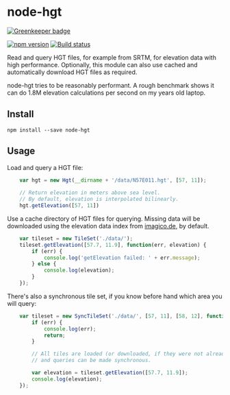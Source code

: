 node-hgt
========

[![Greenkeeper badge](https://badges.greenkeeper.io/perliedman/node-hgt.svg)](https://greenkeeper.io/)

[![npm version](https://img.shields.io/npm/v/node-hgt.svg)](https://www.npmjs.com/package/node-hgt) [![Build status](https://travis-ci.org/perliedman/node-hgt.svg?branch=master)](https://travis-ci.org/perliedman/node-hgt)

Read and query HGT files, for example from SRTM, for elevation data with high performance.
Optionally, this module can also use cached and automatically download HGT files as required.

node-hgt tries to be reasonably performant. A rough benchmark shows it can do 1.8M elevation calculations
per second on my years old laptop.

## Install

```
npm install --save node-hgt
```

## Usage

Load and query a HGT file:

```js
    var hgt = new Hgt(__dirname + '/data/N57E011.hgt', [57, 11]);
    
    // Return elevation in meters above sea level.
    // By default, elevation is interpolated bilinearly.
    hgt.getElevation([57, 11])
```

Use a cache directory of HGT files for querying. Missing data will be downloaded
using the elevation data index from [imagico.de](http://www.imagico.de/map/demsearch.php),
by default.

```js
    var tileset = new TileSet('./data/');
    tileset.getElevation([57.7, 11.9], function(err, elevation) {
        if (err) {
            console.log('getElevation failed: ' + err.message);
        } else {
            console.log(elevation);
        }
    });
```

There's also a synchronous tile set, if you know before hand which area you will query:

```js
    var tileset = new SyncTileSet('./data/', [57, 11], [58, 12], function(err) {
        if (err) {
            console.log(err);
            return;
        }

        // All tiles are loaded (or downloaded, if they were not already on disk)
        // and queries can be made synchronous.

        var elevation = tileset.getElevation([57.7, 11.9]);
        console.log(elevation);
    });
```

